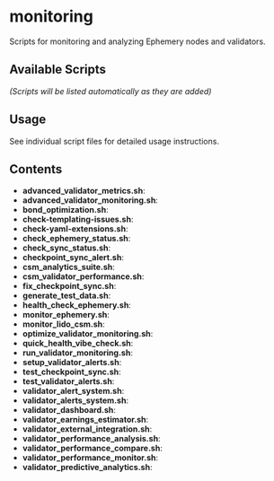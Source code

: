 # monitoring


Scripts for monitoring and analyzing Ephemery nodes and validators.

## Available Scripts

*(Scripts will be listed automatically as they are added)*

## Usage

See individual script files for detailed usage instructions.

## Contents

- **advanced_validator_metrics.sh**:
- **advanced_validator_monitoring.sh**:
- **bond_optimization.sh**:
- **check-templating-issues.sh**:
- **check-yaml-extensions.sh**:
- **check_ephemery_status.sh**:
- **check_sync_status.sh**:
- **checkpoint_sync_alert.sh**:
- **csm_analytics_suite.sh**:
- **csm_validator_performance.sh**:
- **fix_checkpoint_sync.sh**:
- **generate_test_data.sh**:
- **health_check_ephemery.sh**:
- **monitor_ephemery.sh**:
- **monitor_lido_csm.sh**:
- **optimize_validator_monitoring.sh**:
- **quick_health_vibe_check.sh**:
- **run_validator_monitoring.sh**:
- **setup_validator_alerts.sh**:
- **test_checkpoint_sync.sh**:
- **test_validator_alerts.sh**:
- **validator_alert_system.sh**:
- **validator_alerts_system.sh**:
- **validator_dashboard.sh**:
- **validator_earnings_estimator.sh**:
- **validator_external_integration.sh**:
- **validator_performance_analysis.sh**:
- **validator_performance_compare.sh**:
- **validator_performance_monitor.sh**:
- **validator_predictive_analytics.sh**:
